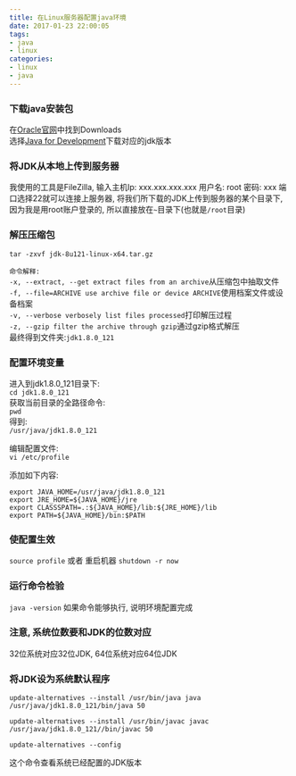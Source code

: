```yaml
---
title: 在Linux服务器配置java环境
date: 2017-01-23 22:00:05
tags: 
- java
- linux
categories: 
- linux
- java
---
```


### 下载java安装包
在[Oracle官网](https://www.oracle.com/index.html)中找到Downloads  
选择[Java for Development](http://www.oracle.com/technetwork/java/javase/downloads/index.html)下载对应的jdk版本  


### 将JDK从本地上传到服务器
我使用的工具是FileZilla, 输入主机Ip: xxx.xxx.xxx.xxx 用户名: root 密码: xxx 端口选择22就可以连接上服务器, 将我们所下载的JDK上传到服务器的某个目录下, 因为我是用root账户登录的, 所以直接放在`~`目录下(也就是`/root`目录)  


### 解压压缩包

`tar -zxvf jdk-8u121-linux-x64.tar.gz`    
  
`命令解释: `  
`-x, --extract, --get extract files from an archive`从压缩包中抽取文件  
`-f, --file=ARCHIVE use archive file or device ARCHIVE`使用档案文件或设备档案  
`-v, --verbose verbosely list files processed`打印解压过程  
`-z, --gzip filter the archive through gzip`通过gzip格式解压  
最终得到文件夹:`jdk1.8.0_121`  

### 配置环境变量
进入到jdk1.8.0_121目录下:  
`cd jdk1.8.0_121`  
获取当前目录的全路径命令:  
`pwd`  
得到:  
`/usr/java/jdk1.8.0_121`

编辑配置文件:  
`vi /etc/profile`

添加如下内容: 
 
```shell  
export JAVA_HOME=/usr/java/jdk1.8.0_121
export JRE_HOME=${JAVA_HOME}/jre
export CLASSSPATH=.:${JAVA_HOME}/lib:${JRE_HOME}/lib
export PATH=${JAVA_HOME}/bin:$PATH
```     

### 使配置生效
`source profile`  或者 重启机器 `shutdown -r now`

### 运行命令检验  
`java -version`  如果命令能够执行, 说明环境配置完成

### 注意, 系统位数要和JDK的位数对应  
32位系统对应32位JDK, 64位系统对应64位JDK


### 将JDK设为系统默认程序  

```shell
update-alternatives --install /usr/bin/java java /usr/java/jdk1.8.0_121/bin/java 50
```    

```shell
update-alternatives --install /usr/bin/javac javac /usr/java/jdk1.8.0_121//bin/javac 50
```    

```shell
update-alternatives --config
```    

这个命令查看系统已经配置的JDK版本  






